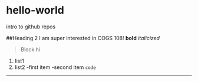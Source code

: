 # hello-world
intro to github repos

##Heading 2
I am super interested in COGS 108!
**bold**
*italicized*
>Block
>hi
1. list1
2. list2
-first item
-second item
`code`
---
